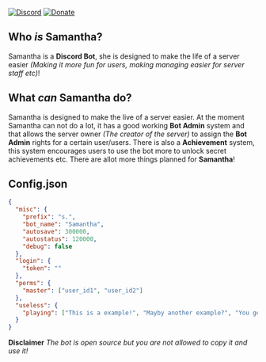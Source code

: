 [![Discord](https://discordapp.com/api/guilds/232091524492558336/embed.png)](https://www.discord.gg/nKCywwZ)
[![Donate](https://img.shields.io/badge/Donate-Here-blue.svg)](https://www.paypal.com/cgi-bin/webscr?cmd=_s-xclick&hosted_button_id=BBSPET8DQ2P84)

## Who *is* Samantha?
Samantha is a **Discord Bot**, she is designed to make the life of a server easier *(Making it more fun for users, making managing easier for server staff etc)*!

## What *can* Samantha do?
Samantha is designed to make the live of a server easier. At the moment Samantha can not do a lot, it has a good working **Bot Admin** system and that allows the server owner *(The creator of the server)* to assign the **Bot Admin** rights for a certain user/users. There is also a **Achievement** system, this system encourages users to use the bot more to unlock secret achievements etc. There are allot more things planned for **Samantha**!

## Config.json
```json
{
  "misc": {
    "prefix": "s.", 
    "bot_name": "Samantha", 
    "autosave": 300000, 
    "autostatus": 120000, 
    "debug": false 
  },
  "login": {
    "token": "" 
  },
  "perms": {
    "master": ["user_id1", "user_id2"] 
  },
  "useless": {
    "playing": ["This is a example!", "Mayby another example?", "You get how it works now..."] 
  }
}
```


**Disclaimer** *The bot is open source but you are not allowed to copy it and use it!*
